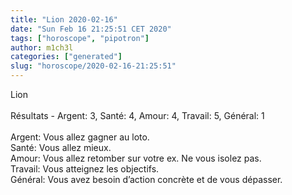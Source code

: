 ```yaml
---
title: "Lion 2020-02-16"
date: "Sun Feb 16 21:25:51 CET 2020"
tags: ["horoscope", "pipotron"]
author: m1ch3l
categories: ["generated"]
slug: "horoscope/2020-02-16-21:25:51"
---
```


Lion<br>
<br>
Résultats - Argent: 3, Santé: 4, Amour: 4, Travail: 5, Général: 1<br>
<br>
Argent:  Vous allez gagner au loto. <br>
Santé:   Vous allez mieux. <br>
Amour:   Vous allez retomber sur votre ex. Ne vous isolez pas.<br>
Travail: Vous atteignez les objectifs. <br>
Général: Vous avez besoin d’action concrète et de vous dépasser.<br>
